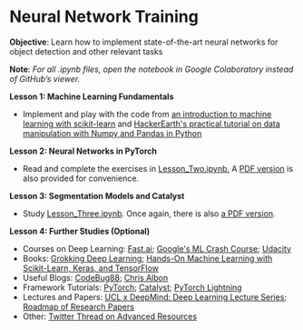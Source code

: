# Neural Network Training

**Objective**: Learn how to implement state-of-the-art neural networks for object detection and other relevant tasks 

**Note**: *For all .ipynb files, open the notebook in Google Colaboratory instead of GitHub’s viewer.*

**Lesson 1: Machine Learning Fundamentals**
+ Implement and play with the code from [an introduction to machine learning with scikit-learn](https://scikit-learn.org/stable/tutorial/basic/tutorial.html) and [HackerEarth's practical tutorial on data manipulation with Numpy and Pandas in Python
](https://www.hackerearth.com/practice/machine-learning/data-manipulation-visualisation-r-python/tutorial-data-manipulation-numpy-pandas-python/tutorial/)

**Lesson 2: Neural Networks in PyTorch**
+ Read and complete the exercises in [Lesson_Two.ipynb.](https://github.com/RoboJackets/nn-training/blob/master/Lesson_Two.ipynb) A [PDF version](https://github.com/RoboJackets/nn-training/blob/master/Lesson_Two.pdf) is also provided for convenience. 

**Lesson 3: Segmentation Models and Catalyst**
+ Study [Lesson_Three.ipynb](https://github.com/RoboJackets/nn-training/blob/master/Lesson_Three.ipynb). Once again, there is also [a PDF version](https://github.com/RoboJackets/nn-training/blob/master/Lesson_Three.pdf).

**Lesson 4: Further Studies (Optional)**
+ Courses on Deep Learning: [Fast.ai](https://www.fast.ai/); [Google's ML Crash Course](https://developers.google.com/machine-learning/crash-course); [Udacity](https://www.udacity.com/georgia-tech)
+ Books: [Grokking Deep Learning](https://www.manning.com/books/grokking-deep-learning); [Hands-On Machine Learning with Scikit-Learn, Keras, and TensorFlow](https://www.amazon.com/Hands-Machine-Learning-Scikit-Learn-TensorFlow/dp/1492032646)
+ Useful Blogs: [CodeBug88](https://pabloinsente.github.io/); [Chris Albon](https://chrisalbon.com/)
+ Framework Tutorials:  [PyTorch](https://pytorch.org/tutorials/); [Catalyst](https://github.com/catalyst-team/catalyst); [PyTorch Lightning](https://github.com/PyTorchLightning/pytorch-lightning)
+ Lectures and Papers: [UCL x DeepMind: Deep Learning Lecture Series](https://www.youtube.com/playlist?list=PLqYmG7hTraZCDxZ44o4p3N5Anz3lLRVZF); [Roadmap of Research Papers](https://github.com/floodsung/Deep-Learning-Papers-Reading-Roadmap)
+ Other: [Twitter Thread on Advanced Resources](https://twitter.com/jeremyphoward/status/1294586542162235392?s=19)
